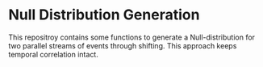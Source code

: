 # Null Distribution Generation
This repositroy contains some functions to generate a Null-distribution for two parallel streams of events through shifting. This approach keeps temporal correlation intact.
